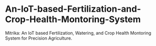 # An-IoT-based-Fertilization-and-Crop-Health-Montoring-System
Mitrika: An IoT based Fertilization, Watering, and  Crop Health Montoring System for Precision  Agriculture.
